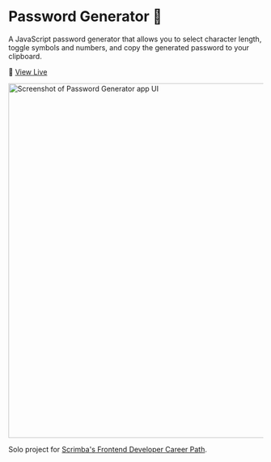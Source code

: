 # Password Generator 🔐

A JavaScript password generator that allows you to select character length, toggle symbols and numbers, and copy the generated password to your clipboard. 

🔗 [View Live](https://phenomenal-peony-457f76.netlify.app/)

<img src="https://user-images.githubusercontent.com/98286779/200415480-c07ed6d3-c062-4050-9bd7-d9f5a5ac8d2f.png" alt="Screenshot of Password Generator app UI" width="700px">

Solo project for [Scrimba's Frontend Developer Career Path](https://scrimba.com/learn/frontend).
